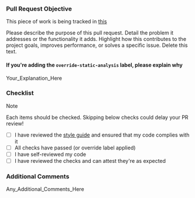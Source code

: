 ### Pull Request Objective

This piece of work is being tracked in [this](https://github.com/ministryofjustice/data-platform/issues/<your_issue_number_here>)

Please describe the purpose of this pull request. Detail the problem it addresses or the functionality it adds. Highlight how this contributes to the project goals, improves performance, or solves a specific issue. Delete this text.

#### If you're adding the `override-static-analysis` label, please explain why

Your_Explanation_Here

### Checklist

> [!NOTE]
> Each items should be checked. Skipping below checks could delay your PR review!

- [ ] I have reviewed the [style guide](https://technical-documentation.data-platform.service.justice.gov.uk/documentation/platform/infrastructure/terraform.html#terraform) and ensured that my code complies with it
- [ ] All checks have passed (or override label applied)
- [ ] I have self-reviewed my code
- [ ] I have reviewed the checks and can attest they're as expected

### Additional Comments

Any_Additional_Comments_Here
